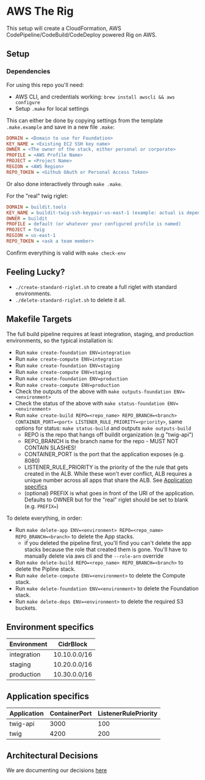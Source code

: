 # AWS The Rig

This setup will create a CloudFormation, AWS CodePipeline/CodeBuild/CodeDeploy powered Rig on AWS.

## Setup

### Dependencies

For using this repo you'll need:

* AWS CLI, and credentials working: `brew install awscli && aws configure`
* Setup `.make` for local settings

This can either be done by copying settings from the template `.make.example`
and save in a new file `.make`:

```ini
DOMAIN = <Domain to use for Foundation>
KEY_NAME = <Existing EC2 SSH key name>
OWNER = <The owner of the stack, either personal or corporate>
PROFILE = <AWS Profile Name>
PROJECT = <Project Name>
REGION = <AWS Region>
REPO_TOKEN = <Github OAuth or Personal Access Token>
```

Or also done interactively through `make .make`.

For the "real" twig riglet:

```ini
DOMAIN = buildit.tools
KEY_NAME = buildit-twig-ssh-keypair-us-east-1 (example: actual is dependent upon actual riglet/region)
OWNER = buildit
PROFILE = default (or whatever your configured profile is named)
PROJECT = twig
REGION = us-east-1
REPO_TOKEN = <ask a team member>
```

Confirm everything is valid with `make check-env`

## Feeling Lucky?

* `./create-standard-riglet.sh` to create a full riglet with standard environments.
* `./delete-standard-riglet.sh` to delete it all.

## Makefile Targets

The full build pipeline requires at least integration, staging, and production environments, so the typical
installation is:

* Run `make create-foundation ENV=integration`
* Run `make create-compute ENV=integration`
* Run `make create-foundation ENV=staging`
* Run `make create-compute ENV=staging`
* Run `make create-foundation ENV=production`
* Run `make create-compute ENV=production`
* Check the outputs of the above with `make outputs-foundation ENV=<environment>`
* Check the status of the above with `make status-foundation ENV=<environment>`
* Run `make create-build REPO=<repo_name> REPO_BRANCH=<branch> CONTAINER_PORT=<port> LISTENER_RULE_PRIORITY=<priority>`, same options for status: `make status-build` and outputs `make outputs-build`
  * REPO is the repo that hangs off buildit organization (e.g "twig-api")
  * REPO_BRANCH is the branch name for the repo - MUST NOT CONTAIN SLASHES!
  * CONTAINER_PORT is the port that the application exposes (e.g. 8080)
  * LISTENER_RULE_PRIORITY is the priority of the the rule that gets created in the ALB.  While these won't ever conflict, ALB requires a unique number across all apps that share the ALB.  See [Application specifics](#application-specifics)
  * (optional) PREFIX is what goes in front of the URI of the application.  Defaults to OWNER but for the "real" riglet should be set to blank (e.g. `PREFIX=`)

To delete everything, in order:

* Run `make delete-app ENV=<environment> REPO=<repo_name> REPO_BRANCH=<branch>` to delete the App stacks.
  * if you deleted the pipeline first, you'll find you can't delete the app stacks because the role that created them is gone.  You'll have to manually delete via aws cli and the `--role-arn` override
* Run `make delete-build REPO=<repo_name> REPO_BRANCH=<branch>` to delete the Pipline stack.
* Run `make delete-compute ENV=<environment>` to delete the Compute stack.
* Run `make delete-foundation ENV=<environment>` to delete the Foundation stack.
* Run `make delete-deps ENV=<environment>` to delete the required S3 buckets.

## Environment specifics

| Environment | CidrBlock |
| ------------- | ------------- |
| integration  | 10.10.0.0/16  |
| staging  | 10.20.0.0/16  |
| production  | 10.30.0.0/16  |

## Application specifics

| Application | ContainerPort | ListenerRulePriority |
| ------------- | ------------- | ------------- |
| twig-api  | 3000  | 100  |
| twig  | 4200 | 200  |

## Architectural Decisions

We are documenting our decisions [here](../master/docs/architecture/decisions)
